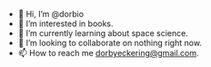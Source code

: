 - 👋 Hi, I’m @dorbio
- 👀 I’m interested in books.
- 🌱 I’m currently learning about space science.
- 💞️ I’m looking to collaborate on nothing right now.
- 📫 How to reach me dorbyeckering@gmail.com.

<!---
dorbio/dorbio is a ✨ special ✨ repository because its `README.md` (this file) appears on your GitHub profile.
You can click the Preview link to take a look at your changes.
--->

